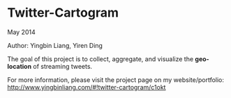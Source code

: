 # Twitter-Cartogram
May 2014

Author: Yingbin Liang, Yiren Ding

<p>The goal of this project is to collect, aggregate, and visualize the <b>geo-location</b> of streaming tweets.</p>

For more information, please visit the project page on my website/portfolio: http://www.yingbinliang.com/#!twitter-cartogram/c1okt
